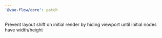 ```yaml
---
'@vue-flow/core': patch
---
```


Prevent layout shift on initial render by hiding viewport until initial nodes have width/height
